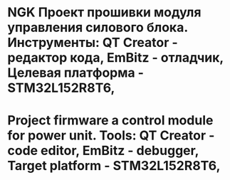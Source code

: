  NGK
 Проект прошивки модуля управления силового блока.
 Инструменты: 
 QT Creator - редактор кода,
 EmBitz - отладчик,
 Целевая платформа - STM32L152R8T6,
 =========================================================
 Project firmware a control module for  power unit.
 Tools:
 QT Creator - code editor,
 EmBitz - debugger,
 Target platform - STM32L152R8T6,
 =========================================================
